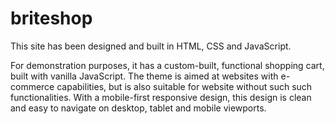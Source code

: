 # briteshop
This site has been designed and built in HTML, CSS and JavaScript. 

For demonstration purposes, it has a custom-built, functional shopping cart, built with vanilla JavaScript. The theme is aimed at websites with e-commerce capabilities, but is also suitable for website without such such functionalities. With a mobile-first responsive design, this design is clean and easy to navigate on desktop, tablet and mobile viewports.
